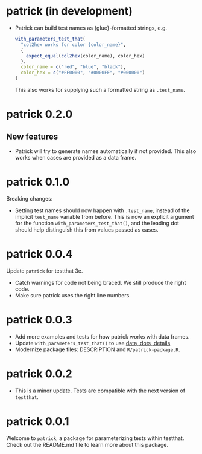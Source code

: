 # patrick (in development)

*  Patrick can build test names as {glue}-formatted strings, e.g.

    ```r
    with_parameters_test_that(
      "col2hex works for color {color_name}",
      {
        expect_equal(col2hex(color_name), color_hex)
      },
      color_name = c("red", "blue", "black"),
      color_hex = c("#FF0000", "#0000FF", "#000000")
    )
    ```

    This also works for supplying such a formatted string as `.test_name`.

# patrick 0.2.0

## New features

*  Patrick will try to generate names automatically if not provided. This
   also works when cases are provided as a data frame.

# patrick 0.1.0

Breaking changes:

*  Setting test names should now happen with `.test_name`, instead of the
   implicit `test_name` variable from before. This is now an explicit
   argument for the function `with_parameters_test_that()`, and the leading dot
   should help distinguish this from values passed as cases.

# patrick 0.0.4

Update `patrick` for testthat 3e.

*  Catch warnings for code not being braced. We still produce the right code.
*  Make sure patrick uses the right line numbers.

# patrick 0.0.3

*   Add more examples and tests for how patrick works with data frames.
*   Update `with_parameters_test_that()` to use
    [data, dots, details](https://design.tidyverse.org/dots-position.html)
*   Modernize package files: DESCRIPTION and `R/patrick-package.R`.

# patrick 0.0.2

*   This is a minor update. Tests are compatible with the next version of
    `testthat`.

# patrick 0.0.1

Welcome to `patrick`, a package for parameterizing tests within testthat. Check
out the README.md file to learn more about this package.
